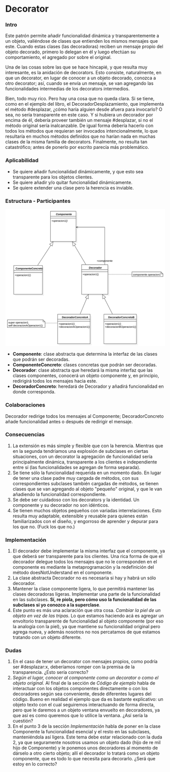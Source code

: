 # Decorator

### Intro
Este patrón permite añadir funcionalidad dinámica y transparentemente a un objeto, valiéndose de clases que entienden los mismos mensajes que este. Cuando estas clases (las decoradoras) reciben un mensaje propio del objeto decorado, primero lo delegan en él y luego efectúan su comportamiento, el agregado por sobre el original.

Una de las cosas sobre las que se hace hincapié, y que resulta muy interesante, es la anidación de decorators. Esto consiste, naturalmente, en que un decorator, en lugar de conocer a un objeto decorado, conozca a otro decorator; así, cuando se envía un mensaje, se van agregando las funcionalidades intermedias de los decorators intermedios.

Bien, todo muy rico. Pero hay una cosa que no queda clara. Si se tiene, como en el ejemplo del libro, el DecoradorDesplazamiento, que implementa el método #desplazar, ¿cómo haría alguien desde afuera para invocarlo? O sea, no sería transparente en este caso. Y si hubiera un decorador por encima de él, debería proveer también un mensaje #desplazar, si no el método original sería inalcanzable. De igual forma debería hacerlo con todos los métodos que requieran ser invocados intencionalmente, lo que resultaría en muchos métodos definidos que no harían nada en muchas clases de la misma familia de decorators. Finalmente, no resulta tan catastrófico; antes de ponerlo por escrito parecía más problemático.

### Aplicabilidad
- Se quiere añadir funcionalidad dinámicamente, y que esto sea transparente para los objetos clientes.
- Se quiere añadir y/o quitar funcionalidad dinámicamente.
- Se quiere extender una clase pero la herencia es inviable.

### Estructura - Participantes
![](uml/decorator_abstracto.svg)

- **Componente**: clase abstracta que determina la interfaz de las clases que podrán ser decoradas.
- **ComponenteConcreto**: clases concretas que podrán ser decoradas.
- **Decorador**: clase abstracta que heredará la misma interfaz que las clases componentes, conocerá un objeto componente y, en principio, redirigirá todos los mensajes hacia este.
- **DecoradorConcreto**: heredará de Decorador y añadirá funcionalidad en donde corresponda.

### Colaboraciones
Decorador redirige todos los mensajes al Componente; DecoradorConcreto añade funcionalidad antes o después de redirigir el mensaje.

### Consecuencias
1. La extensión es más simple y flexible que con la herencia. Mientras que en la segunda tendríamos una explosión de subclases en ciertas situaciones, con un decorator la agregación de funcionalidad sería principalmente dinámica, transparente a los clientes e independiente entre sí (las funcionalidades se agregan de forma separada).
2. Se tiene sólo la funcionalidad requerida en un momento dado. En lugar de tener una clase padre muy cargada de métodos, con sus correspondientes subclases también cargadas de métodos, se tienen clases que se van agregando al objeto "pequeño" original, y que le van añadiendo la funcionalidad correspondiente.
3. Se debe ser cuidadoso con los decorators y la identidad. Un componente y su decorador no son idénticos.
4. Se tienen muchos objetos pequeños con variadas interrelaciones. Esto resulta muy adaptable, extensible y reusable para quienes están familiarizados con el diseño, y engorroso de aprender y depurar para los que no. (Fuck los que no.)

### Implementación
1. El decorador debe implementar la misma interfaz que el componente, ya que deberá ser transparente para los clientes. Una rica forma de que el decorador delegue todos los mensajes que no le corresponden en el componente es mediante la metaprogramación y la redefinición del método doesNotUnderstand en el componente.
2. La clase abstracta Decorador no es necesaria si hay y habrá un sólo decorador.
3. Mantener la clase componente ligera, lo que permitirá mantener las clases decoradoras ligeras. Implementar una parte de la funcionalidad en las subclases. **Sí, re piola, pero cómo uso la funcionalidad de las subclases si yo conozco a la superclase**.
4. Este punto es más una aclaración que otra cosa. *Cambiar la piel de un objeto en vez de las tripas*. Lo que estamos haciendo acá es agregar un envoltorio transparente de funcionalidad al objeto componente (por eso la analogía con la piel), ya que mantiene su funcionalidad original pero agrega nueva, y además nosotros no nos percatamos de que estamos tratando con un objeto diferente.

### Dudas
1. En el caso de tener un decorator con mensajes propios, como podría ser #desplazar:x, deberíamos romper con la premisa de la transparencia. ¿Esto sería correcto?
2. *Según el lugar, conocer al componente como un decorator o como el objeto original.* Al final de la sección de *Código de ejemplo* habla de interactuar con los objetos componentes directamente o con los decoradores según sea conveniente, desde diferentes lugares del código. Bueno en realidad el ejemplo que da es bastante explicativo: un objeto texto con el cual seguiremos interactuando de forma directa, pero que le daremos a un objeto ventana envuelto en decoradores, ya que así es como queremos que lo utilice la ventana. ¿Así sería la cuestión?
3. En el punto 3 de la sección *Implementación* habla de poner en la clase Componente la funcionalidad esencial y el resto en las subclases, manteniéndola así ligera. Este tema debe estar relacionado con la duda 2, ya que seguramente nosotros usamos un objeto dado (hijo de re mil hijo de Componente) y le ponemos unos decoradores al momento de dárselo a otro cierto objeto; allí el decorador lo tratará como un objeto componente, que es todo lo que necesita para decorarlo. ¿Será que estoy en lo correcto?